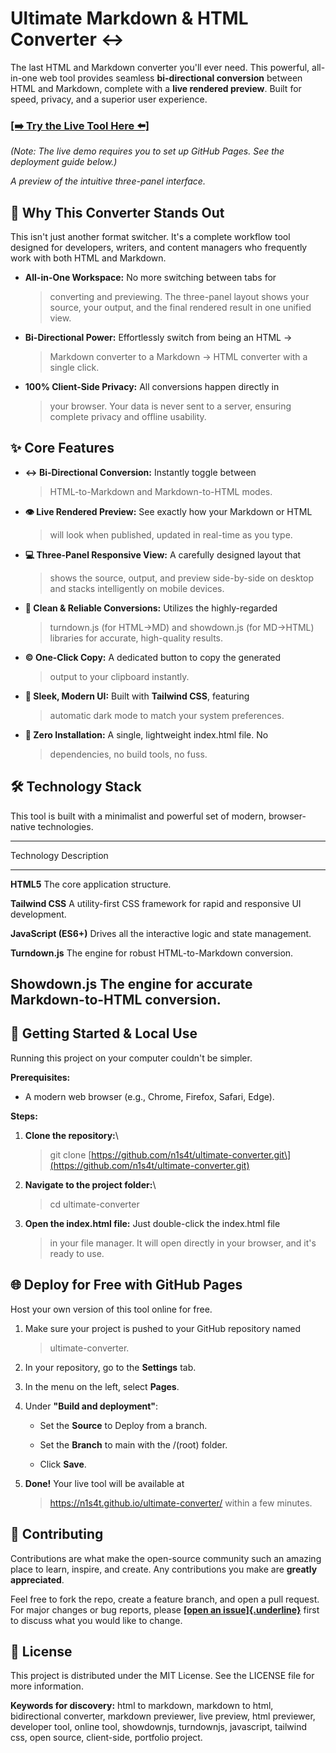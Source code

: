 # Ultimate Markdown & HTML Converter ↔️

The last HTML and Markdown converter you\'ll ever need. This powerful,
all-in-one web tool provides seamless **bi-directional conversion**
between HTML and Markdown, complete with a **live rendered preview**.
Built for speed, privacy, and a superior user experience.

### [**[➡️ Try the Live Tool Here ⬅️]**](https://www.google.com/search?q=https://n1s4t.github.io/ultimate-converter/)

*(Note: The live demo requires you to set up GitHub Pages. See the
deployment guide below.)*

*A preview of the intuitive three-panel interface.*

## 🤔 Why This Converter Stands Out

This isn\'t just another format switcher. It\'s a complete workflow tool
designed for developers, writers, and content managers who frequently
work with both HTML and Markdown.

-   **All-in-One Workspace:** No more switching between tabs for
    > converting and previewing. The three-panel layout shows your
    > source, your output, and the final rendered result in one unified
    > view.

-   **Bi-Directional Power:** Effortlessly switch from being an HTML -\>
    > Markdown converter to a Markdown -\> HTML converter with a single
    > click.

-   **100% Client-Side Privacy:** All conversions happen directly in
    > your browser. Your data is never sent to a server, ensuring
    > complete privacy and offline usability.

## ✨ Core Features

-   **↔️ Bi-Directional Conversion:** Instantly toggle between
    > HTML-to-Markdown and Markdown-to-HTML modes.

-   **👁️ Live Rendered Preview:** See exactly how your Markdown or HTML
    > will look when published, updated in real-time as you type.

-   **💻 Three-Panel Responsive View:** A carefully designed layout that
    > shows the source, output, and preview side-by-side on desktop and
    > stacks intelligently on mobile devices.

-   **🧼 Clean & Reliable Conversions:** Utilizes the highly-regarded
    > turndown.js (for HTML-\>MD) and showdown.js (for MD-\>HTML)
    > libraries for accurate, high-quality results.

-   **©️ One-Click Copy:** A dedicated button to copy the generated
    > output to your clipboard instantly.

-   **🌙 Sleek, Modern UI:** Built with **Tailwind CSS**, featuring
    > automatic dark mode to match your system preferences.

-   **🚀 Zero Installation:** A single, lightweight index.html file. No
    > dependencies, no build tools, no fuss.

## 🛠️ Technology Stack

This tool is built with a minimalist and powerful set of modern,
browser-native technologies.

  -----------------------------------------------------------------------
  Technology                          Description
  ----------------------------------- -----------------------------------
  **HTML5**                           The core application structure.

  **Tailwind CSS**                    A utility-first CSS framework for
                                      rapid and responsive UI
                                      development.

  **JavaScript (ES6+)**               Drives all the interactive logic
                                      and state management.

  **Turndown.js**                     The engine for robust
                                      HTML-to-Markdown conversion.

  **Showdown.js**                     The engine for accurate
                                      Markdown-to-HTML conversion.
  -----------------------------------------------------------------------

## 🚀 Getting Started & Local Use

Running this project on your computer couldn\'t be simpler.

**Prerequisites:**

-   A modern web browser (e.g., Chrome, Firefox, Safari, Edge).

**Steps:**

1.  **Clone the repository:**\
    > git clone
    > \[https://github.com/n1s4t/ultimate-converter.git\](https://github.com/n1s4t/ultimate-converter.git)

2.  **Navigate to the project folder:**\
    > cd ultimate-converter

3.  **Open the index.html file:** Just double-click the index.html file
    > in your file manager. It will open directly in your browser, and
    > it\'s ready to use.

## 🌐 Deploy for Free with GitHub Pages

Host your own version of this tool online for free.

1.  Make sure your project is pushed to your GitHub repository named
    > ultimate-converter.

2.  In your repository, go to the **Settings** tab.

3.  In the menu on the left, select **Pages**.

4.  Under **\"Build and deployment\"**:

    -   Set the **Source** to Deploy from a branch.

    -   Set the **Branch** to main with the /(root) folder.

    -   Click **Save**.

5.  **Done!** Your live tool will be available at
    > https://n1s4t.github.io/ultimate-converter/ within a few minutes.

## 🤝 Contributing

Contributions are what make the open-source community such an amazing
place to learn, inspire, and create. Any contributions you make are
**greatly appreciated**.

Feel free to fork the repo, create a feature branch, and open a pull
request. For major changes or bug reports, please [**[open an
issue]{.underline}**](https://www.google.com/search?q=https://github.com/n1s4t/ultimate-converter/issues)
first to discuss what you would like to change.

## 📜 License

This project is distributed under the MIT License. See the LICENSE file
for more information.

**Keywords for discovery:** html to markdown, markdown to html,
bidirectional converter, markdown previewer, live preview, html
previewer, developer tool, online tool, showdownjs, turndownjs,
javascript, tailwind css, open source, client-side, portfolio project.
